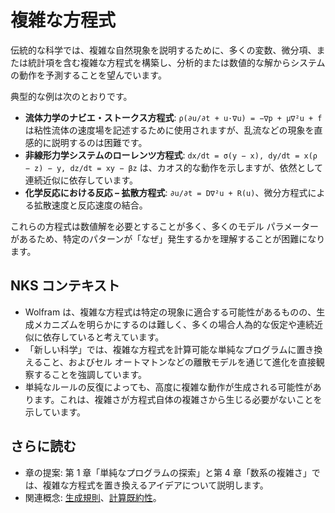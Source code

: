 # 複雑な方程式

伝統的な科学では、複雑な自然現象を説明するために、多くの変数、微分項、または統計項を含む複雑な方程式を構築し、分析的または数値的な解からシステムの動作を予測することを望んでいます。

典型的な例は次のとおりです。

- **流体力学のナビエ・ストークス方程式**:
  `ρ(∂u/∂t + u·∇u) = −∇p + μ∇²u + f` は粘性流体の速度場を記述するために使用されますが、乱流などの現象を直感的に説明するのは困難です。
- **非線形力学システムのローレンツ方程式**:
  `dx/dt = σ(y − x), dy/dt = x(ρ − z) − y, dz/dt = xy − βz` は、カオス的な動作を示しますが、依然として連続近似に依存しています。
- **化学反応における反応 – 拡散方程式**:
  `∂u/∂t = D∇²u + R(u)`、微分方程式による拡散速度と反応速度の結合。

これらの方程式は数値解を必要とすることが多く、多くのモデル パラメーターがあるため、特定のパターンが「なぜ」発生するかを理解することが困難になります。

## NKS コンテキスト

- Wolfram は、複雑な方程式は特定の現象に適合する可能性があるものの、生成メカニズムを明らかにするのは難しく、多くの場合人為的な仮定や連続近似に依存していると考えています。
- 「新しい科学」では、複雑な方程式を計算可能な単純なプログラムに置き換えること、およびセル オートマトンなどの離散モデルを通じて進化を直接観察することを強調しています。
- 単純なルールの反復によっても、高度に複雑な動作が生成される可能性があります。これは、複雑さが方程式自体の複雑さから生じる必要がないことを示しています。

## さらに読む

- 章の提案: 第 1 章「単純なプログラムの探索」と第 4 章「数系の複雑さ」では、複雑な方程式を置き換えるアイデアについて説明します。
- 関連概念: [生成規則](annotation:generative-rules)、[計算既約性](annotation:computational-irreducibility)。